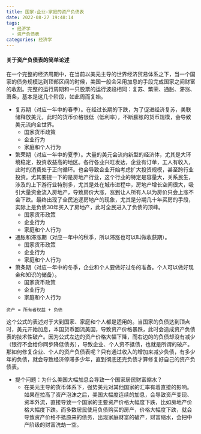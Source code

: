 ```yaml
---
title: 国家-企业-家庭的资产负债表
date: 2022-08-27 19:48:14
tags:
  - 经济学
  - 资产负债表
categories: 经济学
---
```


#### 关于资产负债表的简单论述

​    在一个完整的经济周期中，在当前以美元主导的世界经济贸易体系之下，当一个国家的债务规模达到顶部区间的时候，美国一般会采用加息的手段完成国家之间财富的收割。完整的运行周期和一只股票的运行波段相同：复苏、繁荣、通胀、滞涨、萧条，基本是这几个阶段，如此周而复始。

<!--more-->

* 复苏期（对应一年中的春季）。在经过长期的下跌，为了促进经济复苏，美联储释放美元，此时的货币价格很低（低利率），不断膨胀的货币规模，会导致美元流向全世界。
  * 国家货币政策
  * 企业行为
  * 家庭和个人行为
* 繁荣期（对应一年中的夏季）。大量的美元会流向新型的经济体，尤其是大环境稳定，投资收益高的地区。各行各业兴旺发达，企业有订单，工人有收入，此时的消费处于正向循环。也会导致企业开始考虑扩大投资规模，甚至跨行业投资。尤其要提一下的是房地产行业，这个行业的特定是容量大，关系民生，涉及的上下游行业特别多，尤其是处在城市进程中，房地产增长空间很大，吸引大量资金流入房地产，导致房价大涨，涨到让人所有人以为房价只会上涨不会下跌。最终出现了全民追逐房地产的现象，尤其是分期几十年买房的手段，实际上是负债30年买入了房地产，此时全民进入了负债的顶峰。
  * 国家货币政策
  * 企业行为
  * 家庭和个人行为
* 通胀和滞涨期（对应一年中的秋季，所以滞涨也可以叫做收获期）。
  * 国家货币政策
  * 企业行为
  * 家庭和个人行为
* 萧条期（对应一年中的冬季，企业和个人要做好过冬的准备。个人可以做好现金和知识的储备）。
  * 国家货币政策
  * 企业行为
  * 家庭和个人行为

~~~
资产 = 所有者权益 + 负债
~~~

 这个公式的表述对于大到国家、家庭和个人都是适用的。当国家的负债达到顶点时，美元开始加息，本国货币回流美国，导致资产价格暴跌，此时会造成资产负债表的技术性破产。因为公式左边的资产价格大幅下降，而右边的的负债却没有减少（银行不会给你同步降低债务），导致企业、个人资不抵债，也就是所谓的破产。那如何修复企业、个人的资产负债表呢？只有通过收入的增加来减少负债，有多少年的负债，就会导致经济停滞多少年，直到彻底还完负债才算修复好自己的资产负债表。

* 提个问题：为什么美国大幅加息会导致一个国家居民财富缩水？
  * 在美元主导的货币体系下，强势美元对其他国家的汇率有着直接的影响。如果在拉高了资产泡沫之后，美国大幅度连续的加息，会导致资产变现、资本外流，直接导致一个国家的主要资产价格大幅度下跌，比如房地产价格大幅度下跌。而多数居民使用负债购买的房产，价格大幅度下跌，就会导致资产价格不抵原来的债务，出现家庭财富的破产，财富缩水，会把中产阶级的财富洗劫一空。

